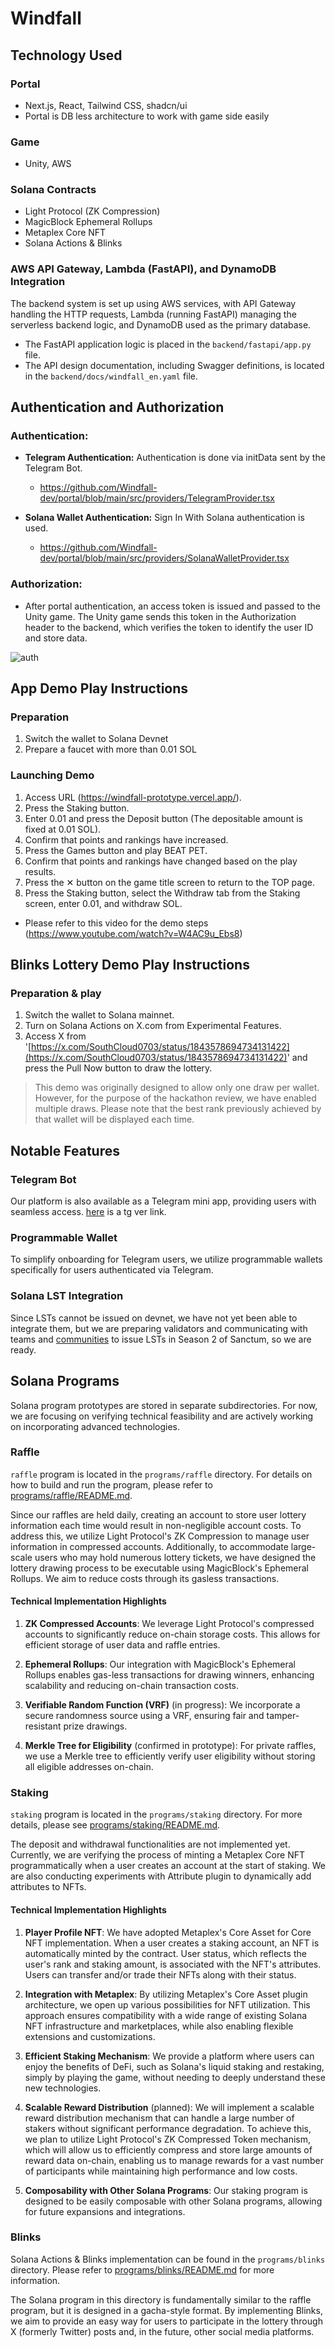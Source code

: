 # Windfall

## Technology Used

### Portal

- Next.js, React, Tailwind CSS, shadcn/ui
- Portal is DB less architecture to work with game side easily

### Game

- Unity, AWS

### Solana Contracts

- Light Protocol (ZK Compression)
- MagicBlock Ephemeral Rollups
- Metaplex Core NFT
- Solana Actions & Blinks

### AWS API Gateway, Lambda (FastAPI), and DynamoDB Integration

The backend system is set up using AWS services, with API Gateway handling the HTTP requests, Lambda (running FastAPI) managing the serverless backend logic, and DynamoDB used as the primary database.

- The FastAPI application logic is placed in the `backend/fastapi/app.py` file.
- The API design documentation, including Swagger definitions, is located in the `backend/docs/windfall_en.yaml` file.


## Authentication and Authorization

### Authentication:

- **Telegram Authentication:** Authentication is done via initData sent by the Telegram Bot.

  - https://github.com/Windfall-dev/portal/blob/main/src/providers/TelegramProvider.tsx

- **Solana Wallet Authentication:** Sign In With Solana authentication is used.

  - https://github.com/Windfall-dev/portal/blob/main/src/providers/SolanaWalletProvider.tsx

### Authorization:

- After portal authentication, an access token is issued and passed to the Unity game. The Unity game sends this token in the Authorization header to the backend, which verifies the token to identify the user ID and store data.

![auth](./docs/auth.png)

## App Demo Play Instructions

### Preparation
1. Switch the wallet to Solana Devnet
2. Prepare a faucet with more than 0.01 SOL

### Launching Demo
1. Access URL (https://windfall-prototype.vercel.app/).
2. Press the Staking button.
3. Enter 0.01 and press the Deposit button (The depositable amount is fixed at 0.01 SOL).
4. Confirm that points and rankings have increased.
5. Press the Games button and play BEAT PET.
6. Confirm that points and rankings have changed based on the play results.
7. Press the ✕ button on the game title screen to return to the TOP page.
8. Press the Staking button, select the Withdraw tab from the Staking screen, enter 0.01, and withdraw SOL.

- Please refer to this video for the demo steps (https://www.youtube.com/watch?v=W4AC9u_Ebs8)

## Blinks Lottery Demo Play Instructions

### Preparation & play
1. Switch the wallet to Solana mainnet.
2. Turn on Solana Actions on X.com from Experimental Features.
3. Access X from '[https://x.com/SouthCloud0703/status/1843578694734131422](https://x.com/SouthCloud0703/status/1843578694734131422)' and press the Pull Now button to draw the lottery.

> This demo was originally designed to allow only one draw per wallet. However, for the purpose of the hackathon review, we have enabled multiple draws.
> Please note that the best rank previously achieved by that wallet will be displayed each time.

## Notable Features

### Telegram Bot

Our platform is also available as a Telegram mini app, providing users with seamless access.
[here](https://t.me/wf_demo_1_bot/webapp) is a tg ver link.

### Programmable Wallet

To simplify onboarding for Telegram users, we utilize programmable wallets specifically for users authenticated via Telegram.

### Solana LST Integration

Since LSTs cannot be issued on devnet, we have not yet been able to integrate them, but we are preparing validators and communicating with teams and [communities](https://research.sanctum.so/t/new-lst-sanctum-pets-gaming-proposal-windsol/310) to issue LSTs in Season 2 of Sanctum, so we are ready.

## Solana Programs

Solana program prototypes are stored in separate subdirectories.
For now, we are focusing on verifying technical feasibility and are actively working on incorporating advanced technologies.

### Raffle

`raffle` program is located in the `programs/raffle` directory.
For details on how to build and run the program, please refer to [programs/raffle/README.md](programs/raffle/README.md).

Since our raffles are held daily, creating an account to store user lottery information each time would result in non-negligible account costs.
To address this, we utilize Light Protocol's ZK Compression to manage user information in compressed accounts.
Additionally, to accommodate large-scale users who may hold numerous lottery tickets, we have designed the lottery drawing process to be executable using MagicBlock's Ephemeral Rollups.
We aim to reduce costs through its gasless transactions.

#### Technical Implementation Highlights

1. **ZK Compressed Accounts**: We leverage Light Protocol's compressed accounts to significantly reduce on-chain storage costs. This allows for efficient storage of user data and raffle entries.

2. **Ephemeral Rollups**: Our integration with MagicBlock's Ephemeral Rollups enables gas-less transactions for drawing winners, enhancing scalability and reducing on-chain transaction costs.

3. **Verifiable Random Function (VRF)** (in progress): We incorporate a secure randomness source using a VRF, ensuring fair and tamper-resistant prize drawings.

4. **Merkle Tree for Eligibility** (confirmed in prototype): For private raffles, we use a Merkle tree to efficiently verify user eligibility without storing all eligible addresses on-chain.

### Staking

`staking` program is located in the `programs/staking` directory.
For more details, please see [programs/staking/README.md](programs/staking/README.md).

The deposit and withdrawal functionalities are not implemented yet.
Currently, we are verifying the process of minting a Metaplex Core NFT programmatically when a user creates an account at the start of staking.
We are also conducting experiments with Attribute plugin to dynamically add attributes to NFTs.

#### Technical Implementation Highlights

1. **Player Profile NFT**: We have adopted Metaplex's Core Asset for Core NFT implementation. When a user creates a staking account, an NFT is automatically minted by the contract. User status, which reflects the user's rank and staking amount, is associated with the NFT's attributes. Users can transfer and/or trade their NFTs along with their status.

2. **Integration with Metaplex**: By utilizing Metaplex's Core Asset plugin architecture, we open up various possibilities for NFT utilization. This approach ensures compatibility with a wide range of existing Solana NFT infrastructure and marketplaces, while also enabling flexible extensions and customizations.

3. **Efficient Staking Mechanism**: We provide a platform where users can enjoy the benefits of DeFi, such as Solana's liquid staking and restaking, simply by playing the game, without needing to deeply understand these new technologies.

4. **Scalable Reward Distribution** (planned): We will implement a scalable reward distribution mechanism that can handle a large number of stakers without significant performance degradation. To achieve this, we plan to utilize Light Protocol's ZK Compressed Token mechanism, which will allow us to efficiently compress and store large amounts of reward data on-chain, enabling us to manage rewards for a vast number of participants while maintaining high performance and low costs.

5. **Composability with Other Solana Programs**: Our staking program is designed to be easily composable with other Solana programs, allowing for future expansions and integrations.

### Blinks

Solana Actions & Blinks implementation can be found in the `programs/blinks` directory.
Please refer to [programs/blinks/README.md](programs/blinks/README.md) for more information.

The Solana program in this directory is fundamentally similar to the raffle program, but it is designed in a gacha-style format.
By implementing Blinks, we aim to provide an easy way for users to participate in the lottery through X (formerly Twitter) posts and, in the future, other social media platforms.

